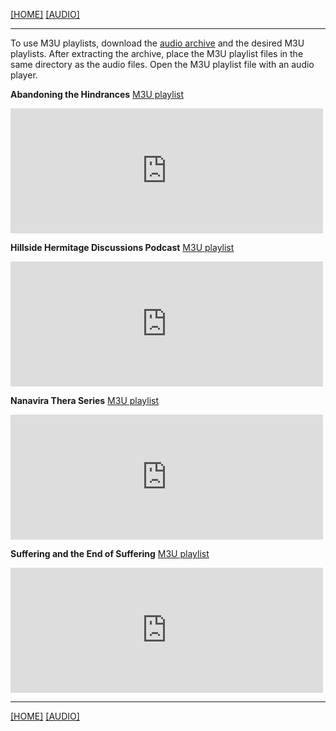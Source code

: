 [[HOME]](/hillside_hermitage_archive/index) [[AUDIO]](/hillside_hermitage_archive/audio/index)

---

To use M3U playlists, download the [audio archive](https://archive.org/compress/hillside-hermitage-archive/formats=VBR%20MP3&file=/hillside-hermitage-archive.zip) and the desired M3U playlists. After extracting the archive, place the M3U playlist files in the same directory as the audio files. Open the M3U playlist file with an audio player.

**Abandoning the Hindrances** [M3U playlist](/hillside_hermitage_archive/playlists/Abandoning_the_Hindrances_archive_playlist.m3u)
<iframe src="https://archive.org/embed/abandoning-the-hindrances&playlist=1&list_height=150" width="500" height="200" frameborder="0" webkitallowfullscreen="true" mozallowfullscreen="true" allowfullscreen></iframe>

**Hillside Hermitage Discussions Podcast** [M3U playlist](/hillside_hermitage_archive/playlists/Discussions_from_a_Mountain_Top_archive_playlist.m3u)
<iframe src="https://archive.org/embed/discussions-from-a-mountain-top&playlist=1&list_height=150" width="500" height="200" frameborder="0" webkitallowfullscreen="true" mozallowfullscreen="true" allowfullscreen></iframe>

**Nanavira Thera Series** [M3U playlist](/hillside_hermitage_archive/playlists/Nanavira_Thera_Series_archive_playlist.m3u)
<iframe src="https://archive.org/embed/on-nanavira-thera-notes-on-dhamma&playlist=1&list_height=150" width="500" height="200" frameborder="0" webkitallowfullscreen="true" mozallowfullscreen="true" allowfullscreen></iframe>

**Suffering and the End of Suffering** [M3U playlist](/hillside_hermitage_archive/playlists/Suffering_and_the_End_of_Suffering_archive_playlist.m3u)
<iframe src="https://archive.org/embed/suffering-and-the-end-of-suffering&playlist=1&list_height=150" width="500" height="200" frameborder="0" webkitallowfullscreen="true" mozallowfullscreen="true" allowfullscreen></iframe>

---

[[HOME]](/hillside_hermitage_archive/index) [[AUDIO]](/hillside_hermitage_archive/audio/index)
